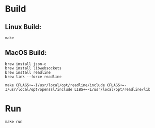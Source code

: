 # Build

## Linux Build:
```
make
```

## MacOS Build:
```
brew install json-c
brew install libwebsockets
brew install readline
brew link --force readline

make CFLAGS+=-I/usr/local/opt/readline/include CFLAGS+=-I/usr/local/opt/openssl/include LIBS+=-L/usr/local/opt/readline/lib
```

# Run
```
make run
```
